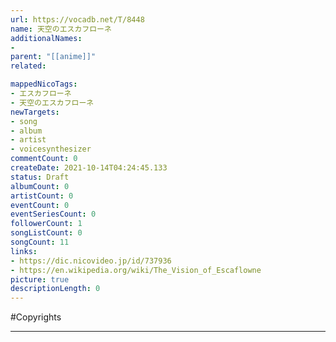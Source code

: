 ```yaml
---
url: https://vocadb.net/T/8448
name: 天空のエスカフローネ
additionalNames: 
- 
parent: "[[anime]]"
related:

mappedNicoTags:
- エスカフローネ
- 天空のエスカフローネ
newTargets:
- song
- album
- artist
- voicesynthesizer
commentCount: 0
createDate: 2021-10-14T04:24:45.133
status: Draft
albumCount: 0
artistCount: 0
eventCount: 0
eventSeriesCount: 0
followerCount: 1
songListCount: 0
songCount: 11
links: 
- https://dic.nicovideo.jp/id/737936
- https://en.wikipedia.org/wiki/The_Vision_of_Escaflowne
picture: true
descriptionLength: 0
---
```


#Copyrights



---

